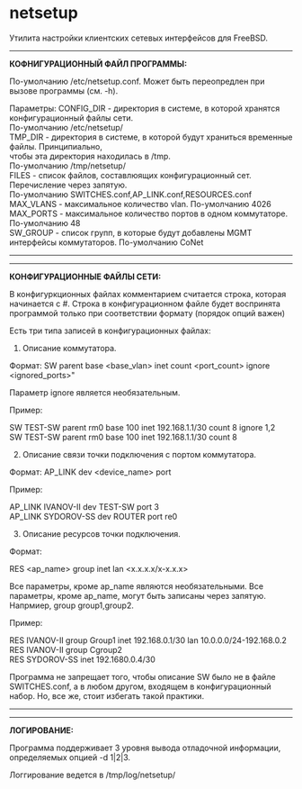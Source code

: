 # netsetup
Утилита настройки клиентских сетевых интерфейсов для FreeBSD.

---------------------------------------------------------------------------------
<b>КОФНИГУРАЦИОННЫЙ ФАЙЛ ПРОГРАММЫ:</b>

По-умолчанию /etc/netsetup.conf. Может быть переопредлен при вызове программы (см. -h).

Параметры:
CONFIG_DIR - директория в системе, в которой хранятся конфигурационный файлы сети.<br>
	По-умолчанию /etc/netsetup/<br>
TMP_DIR - директория в системе, в которой будут храниться временные файлы. Принципиально,<br>
	чтобы эта директория находилась в /tmp.<br>
	По-умолчанию /tmp/netsetup/<br>
FILES - список файлов, составлюящих конфигурационный сет. Перечисление через запятую.<br>
	По-умолчанию SWITCHES.conf,AP_LINK.conf,RESOURCES.conf<br>
MAX_VLANS - максимальное количество vlan. По-умолчанию 4026<br>
MAX_PORTS - максимальное количество портов в одном коммутаторе. По-умолчанию 48<br>
SW_GROUP - список групп, в которые будут добавлены MGMT интерфейсы коммутаторов. По-умолчанию CoNet<br>

---------------------------------------------------------------------------------
---------------------------------------------------------------------------------
<b>КОНФИГУРАЦИОННЫЕ ФАЙЛЫ СЕТИ:</b>

В конфигуркционных файлах комментарием считается строка, которая начинается с #.
Строка в конфигурационном файле будет воспринята программой только при соответствии формату (порядок опций важен)

Есть три типа записей в конфигурационных файлах:

1. Описание коммутатора.

Формат: SW <name> parent <parent netif> base <base_vlan> inet <gateway ip with bitmask> count <port_count> ignore <ignored_ports>"

Параметр ignore является необязательным.

Пример:

SW TEST-SW parent rm0 base 100 inet 192.168.1.1/30 count 8 ignore 1,2<br>
SW TEST-SW parent rm0 base 100 inet 192.168.1.1/30 count 8

2. Описание связи точки подключения с портом коммутатора.

Формат: AP_LINK <ap name> dev <device_name> port <port name>

Пример:

AP_LINK IVANOV-II dev TEST-SW port 3<br>
AP_LINK SYDOROV-SS dev ROUTER port re0


3. Описание ресурсов точки подключения.

Формат:

RES <ap_name> group <group name> inet <gateway ip with bitmask> lan <x.x.x.x/x-x.x.x>

Все параметры, кроме ap_name являются необязательными.
Все параметры, кроме ap_name, могут быть записаны через запятую. Напрмиер, group group1,group2.

Пример:

RES IVANOV-II group Group1 inet 192.168.0.1/30 lan 10.0.0.0/24-192.168.0.2<br>
RES IVANOV-II group Cgroup2<br>
RES SYDOROV-SS inet 192.1680.0.4/30


Программа не запрещает того, чтобы описание SW было не в файле SWITCHES.conf, а в любом другом, входящем в конфигурационный набор.
Но, все же, стоит избегать такой практики.

---------------------------------------------------------------------------------
---------------------------------------------------------------------------------
<b>ЛОГИРОВАНИЕ:</b>

Программа поддерживает 3 уровня вывода отладочной информации, определяемых опцией -d 1|2|3.

Логгирование ведется в /tmp/log/netsetup/




